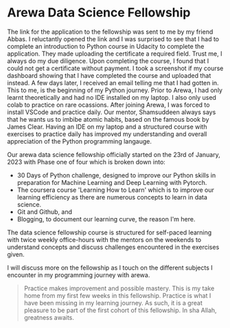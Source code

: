 # Arewa Data Science Fellowship

The link for the application to the fellowship was sent to me by my friend Abbas. I reluctantly opened the link and I was surprised to see that I had to complete an introduction to Python course in Udacity to complete the application. They made uploading the certificate a required field. Trust me, I always do my due diligence. Upon completing the course, I found that I could not get a certificate without payment. I took a screenshot if my course dashboard showing that I have completed the course and uploaded that instead. A few days later, I received an email telling me that I had gotten in. This to me, is the beginning of my Python journey. Prior to Arewa, I had only learnt theoretically and had no IDE installed on my laptop. I also only used colab to practice on rare ocassions. After joining Arewa, I was forced to install VSCode and practice daily. Our mentor, Shamsuddeen always says that he wants us to imbibe atomic habits, based on the famous book by James Clear. Having an IDE on my laptop and a structured course with exercises to practice daily has improved my understanding and overall appreciation of the Python programming langauge.

Our arewa data science fellowship officially started on the 23rd of January, 2023 with Phase one of four which is broken down into: 
- 30 Days of Python challenge, designed to improve our Python skills in preparation for Machine Learning and Deep Learning with Pytorch. 
- The coursera course 'Learning How to Learn' which is to improve our learning efficiency as there are numerous concepts to learn in data science. 
- Git and Github, and 
- Blogging, to document our learning curve, the reason I'm here.

The data science fellowship course is structured for self-paced learning with twice weekly office-hours with the mentors on the weekends to understand concepts and discuss challenges encountered in the exercises given.

I will discuss more on the fellowship as I  touch on the different subjects I encounter in my programming journey with arewa.

> Practice makes improvement and possible mastery. This is my take home from my first few weeks in this fellowship. Practice is what I have been missing in my learning journey. As such, it is a great pleasure to be part of the first cohort of this fellowship. In sha Allah, greatness awaits.
